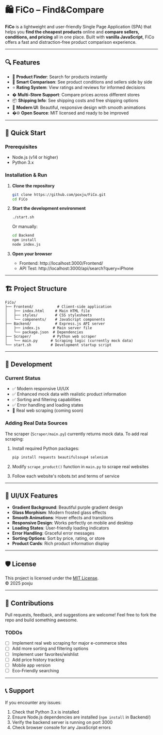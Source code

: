 # 🛍️ FiCo – Find&Compare

**FiCo** is a lightweight and user-friendly Single Page Application (SPA) that helps you **find the cheapest products** online and **compare sellers, conditions, and pricing** all in one place. Built with **vanilla JavaScript**, FiCo offers a fast and distraction-free product comparison experience.

---

## 🔍 Features

- 🛒 **Product Finder**: Search for products instantly
- 🔄 **Smart Comparison**: See product conditions and sellers side by side  
- ⭐ **Rating System**: View ratings and reviews for informed decisions
- � **Multi-Store Support**: Compare prices across different stores
- 📦 **Shipping Info**: See shipping costs and free shipping options
- 🎨 **Modern UI**: Beautiful, responsive design with smooth animations
- �🌐 **Open Source**: MIT licensed and ready to be improved

---

## 🚀 Quick Start

### Prerequisites
- Node.js (v14 or higher)
- Python 3.x

### Installation & Run

1. **Clone the repository**
   ```bash
   git clone https://github.com/poxju/FiCo.git
   cd FiCo
   ```

2. **Start the development environment**
   ```bash
   ./start.sh
   ```
   
   Or manually:
   ```bash
   cd Backend
   npm install
   node index.js
   ```

3. **Open your browser**
   - Frontend: http://localhost:3000/Frontend/
   - API Test: http://localhost:3000/api/search?query=iPhone

---

## 🏗️ Project Structure

```
FiCo/
├── Frontend/           # Client-side application
│   ├── index.html     # Main HTML file
│   ├── styles/        # CSS stylesheets
│   └── components/    # JavaScript components
├── Backend/           # Express.js API server
│   ├── index.js      # Main server file
│   └── package.json  # Dependencies
├── Scraper/          # Python web scraper
│   └── main.py      # Scraping logic (currently mock data)
└── start.sh         # Development startup script
```

---

## 🔧 Development

### Current Status
- ✅ Modern responsive UI/UX
- ✅ Enhanced mock data with realistic product information
- ✅ Sorting and filtering capabilities
- ✅ Error handling and loading states
- 🔄 Real web scraping (coming soon)

### Adding Real Data Sources

The scraper (`Scraper/main.py`) currently returns mock data. To add real scraping:

1. Install required Python packages:
   ```bash
   pip install requests beautifulsoup4 selenium
   ```

2. Modify `scrape_product()` function in `main.py` to scrape real websites

3. Follow each website's robots.txt and terms of service

---

## 🎨 UI/UX Features

- **Gradient Background**: Beautiful purple gradient design
- **Glass Morphism**: Modern frosted glass effects
- **Smooth Animations**: Hover effects and transitions
- **Responsive Design**: Works perfectly on mobile and desktop
- **Loading States**: User-friendly loading indicators
- **Error Handling**: Graceful error messages
- **Sorting Options**: Sort by price, rating, or store
- **Product Cards**: Rich product information display

---

## 🛡️ License

This project is licensed under the [MIT License](./LICENSE).  
© 2025 poxju

---

## 🙌 Contributions

Pull requests, feedback, and suggestions are welcome! Feel free to fork the repo and build something awesome.

### TODOs
- [ ] Implement real web scraping for major e-commerce sites
- [ ] Add more sorting and filtering options
- [ ] Implement user favorites/wishlist
- [ ] Add price history tracking
- [ ] Mobile app version
- [ ] Eco-Friendly searching

---

## 📞 Support

If you encounter any issues:
1. Check that Python 3.x is installed
2. Ensure Node.js dependencies are installed (`npm install` in Backend/)
3. Verify the backend server is running on port 3000
4. Check browser console for any JavaScript errors

